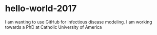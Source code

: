 # hello-world-2017
I am wanting to use GitHub for infectious disease modeling.
I am working towards a PhD at Catholic University of America
